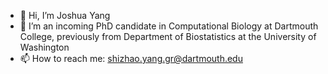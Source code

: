- 👋 Hi, I’m Joshua Yang
- 👀 I’m an incoming PhD candidate in Computational Biology at Dartmouth College, previously from Department of Biostatistics at the University of Washington
- 📫 How to reach me: shizhao.yang.gr@dartmouth.edu

